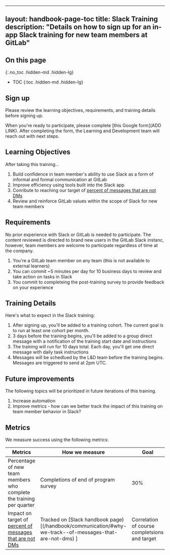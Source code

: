 
---
layout: handbook-page-toc
title: Slack Training
description: "Details on how to sign up for an in-app Slack training for new team members at GitLab"
---

## On this page
{:.no_toc .hidden-md .hidden-lg}

- TOC
{:toc .hidden-md .hidden-lg}

## Sign up

Please review the learning objectives, requirements, and training details before signing up.

When you're ready to participate, please complete [this Google form](ADD LINK). After completing the form, the Learning and Development team will reach out with next steps.

## Learning Objectives

After taking this training...

1. Build confidence in team member's ability to use Slack as a form of informal and formal communication at GitLab
1. Improve efficiency using tools built into the Slack app
1. Conribute to reaching our target of [percent of messages that are not DMs](/handbook/communication/#why-we-track--of-messages-that-are-not-dms)
1. Review and reinforce GitLab values within the scope of Slack for new team members

## Requirements

No prior experience with Slack or GitLab is needed to participate. The content reviewed is directed to brand new users in the GitLab Slack instanc, however, team members are welcome to participate regardless of time at the company.

1. You're a GitLab team member on any team (this is not available to external learners)
1. You can commit ~5 minutes per day for 10 business days to review and take action on tasks in Slack
1. You commit to completeing the post-training survey to provide feedback on your experience

## Training Details

Here's what to expect in the Slack training:

1. After signing up, you'll be added to a training cohort. The current goal is to run at least one cohort per month.
1. 3 days before the training begins, you'll be added to a group direct message with a notification of the training start date and instructions
1. The training will run for 10 days total. Each day, you'll get one direct message with daily task instructions
1. Messages will be schedlued by the L&D team before the training begins. Messages are triggered to send at 2pm UTC.

## Future improvements

The following topics will be prioritized in future iterations of this training.

1. Increase automation
1. Improve metrics - how can we better track the impact of this training on team member behavior in Slack?

## Metrics

We measure success using the following metrics:

| Metrics | How we measure | Goal |
| ----- | ----- | ----- |
| Percentage of new team members who complete the training per quarter | Completions of end of program survey | 30% |
|  Impact on target of [percent of messages that are not DMs](/handbook/communication/#why-we-track--of-messages-that-are-not-dms) | Tracked on [Slack handbook page)[(/handbook/communication/#why-we-track--of-messages-that-are-not-dms) ] | Correlation of course completsions and target |




